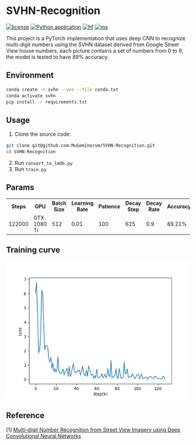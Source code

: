 # SVHN-Recognition
[![license](https://img.shields.io/github/license/MuGeminorum/SVHN-Recognition.svg)](https://github.com/MuGeminorum/SVHN-Recognition/blob/master/LICENSE)
[![Python application](https://github.com/MuGeminorum/SVHN-Recognition/actions/workflows/python-app.yml/badge.svg?branch=main)](https://github.com/MuGeminorum/SVHN-Recognition/actions/workflows/python-app.yml)
[![hf](https://img.shields.io/badge/HuggingFace-SVHN-ffd21e.svg)](https://huggingface.co/spaces/MuGeminorum/SVHN-Recognition)
[![ms](https://img.shields.io/badge/ModelScope-SVHN-624aff.svg)](https://www.modelscope.cn/studios/MuGeminorum/SVHN-Recognition)

This project is a PyTorch implementation that uses deep CNN to recognize multi-digit numbers using the SVHN dataset derived from Google Street View house numbers, each picture contains a set of numbers from 0 to 9, the model is tested to have 89% accuracy.

## Environment
```bash
conda create -n svhn --yes --file conda.txt
conda activate svhn
pip install -r requirements.txt
```

## Usage
1. Clone the source code:
```bash
git clone git@github.com:MuGeminorum/SVHN-Recognition.git
cd SVHN-Recognition
```
2. Run `convert_to_lmdb.py`
3. Run `train.py`

## Params
<table>
    <tr>
        <th>Steps</th>
        <th>GPU</th>
        <th>Batch Size</th>
        <th>Learning Rate</th>
        <th>Patience</th>
        <th>Decay Step</th>
        <th>Decay Rate</th>
        <th>Accuracy</th>
    </tr>
    <tr>
        <td>122000</td>
        <td>GTX 1080 Ti</td>
        <td>512</td>
        <td>0.01</td>
        <td>100</td>
        <td>625</td>
        <td>0.9</td>
        <td>89.21%</td>
    </tr>
</table>

## Training curve
![](./docs/loss.png)

## Reference
[1] [Multi-digit Number Recognition from Street View Imagery using Deep Convolutional Neural Networks](http://arxiv.org/pdf/1312.6082.pdf)